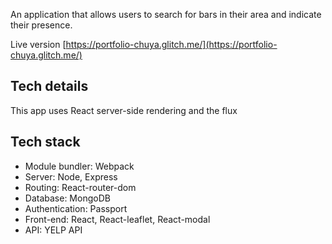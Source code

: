 An application that allows users to search for bars in their area and indicate their presence.

Live version [https://portfolio-chuya.glitch.me/](https://portfolio-chuya.glitch.me/)

## Tech details
This app uses React server-side rendering and the flux 

## Tech stack
* Module bundler: Webpack
* Server: Node, Express
* Routing: React-router-dom
* Database: MongoDB
* Authentication: Passport
* Front-end: React, React-leaflet, React-modal
* API: YELP API